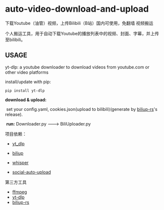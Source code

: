 # auto-video-download-and-upload

下载Youtube（油管）视频，上传Bilibili（B站）国内可使用，免翻墙 视频搬运


个人搬运工具，用于自动下载Youtube的播放列表中的视频、封面、字幕，并上传至bilibili。

## USAGE

yt-dlp: a youtube downloader to download videos from youtube.com or other video platforms

install/update with pip:

```
pip install yt-dlp
```

**download & upload:**

​	 set your config.yaml, cookies.json(upload to bilibili)(generate by [biliup-rs](https://github.com/biliup/biliup-rs)'s release). 

​	 **run:** Downloader.py ---> BiliUploader.py


项目依赖：

* [yt_dlp](https://github.com/yt-dlp/yt-dlp)

* [biliup](https://github.com/biliup/biliup)

* [whisper](https://github.com/openai/whisper)

* [social-auto-upload](https://github.com/dreammis/social-auto-upload)

第三方工具

* [ffmpeg](https://ffmpeg.org/)
* [yt-dlp](https://github.com/yt-dlp/yt-dlp)
* [biliup-rs](https://github.com/biliup/biliup-rs)

